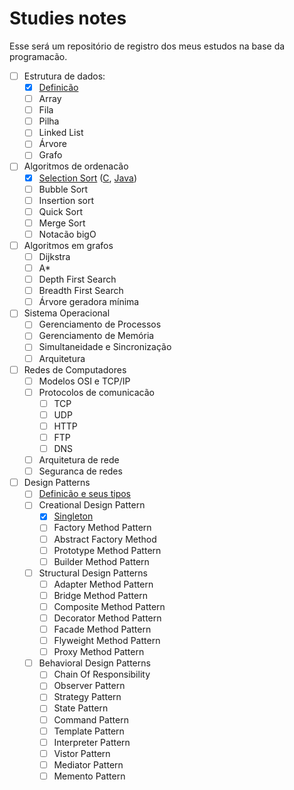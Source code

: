 # Studies notes

Esse será um repositório de registro dos meus estudos na base da programacão.

- [ ] Estrutura de dados:
  - [X] [Definicão](docs/data_structures/data_structures.md)
  - [ ] Array
  - [ ] Fila
  - [ ] Pilha
  - [ ] Linked List
  - [ ] Árvore
  - [ ] Grafo

- [ ] Algoritmos de ordenacão
  - [X] [Selection Sort](docs/sort_algorithms/selection_sort.md) ([C](src/sort_algorithms/selection_sort.c), [Java](src/sort_algorithms/selection_sort.java))
  - [ ] Bubble Sort
  - [ ] Insertion sort
  - [ ] Quick Sort
  - [ ] Merge Sort
  - [ ] Notacão bigO
  
- [ ] Algoritmos em grafos
  - [ ] Dijkstra
  - [ ] A*
  - [ ] Depth First Search
  - [ ] Breadth First Search
  - [ ] Árvore geradora mínima
  
- [ ] Sistema Operacional
  - [ ] Gerenciamento de Processos
  - [ ] Gerenciamento de Memória
  - [ ] Simultaneidade e Sincronização
  - [ ] Arquitetura

- [ ] Redes de Computadores
  - [ ] Modelos OSI e TCP/IP
  - [ ] Protocolos de comunicacão
    - [ ] TCP
    - [ ] UDP
    - [ ] HTTP
    - [ ] FTP
    - [ ] DNS
  - [ ] Arquitetura de rede
  - [ ] Seguranca de redes

- [ ] Design Patterns
  - [ ] [Definicão e seus tipos](docs/design_patterns/design_patterns.md)
  - [ ] Creational Design Pattern
    - [x] [Singleton](docs/design_patterns/singleton.md)
    - [ ] Factory Method Pattern
    - [ ] Abstract Factory Method
    - [ ] Prototype Method Pattern
    - [ ] Builder Method Pattern
  - [ ] Structural Design Patterns
    - [ ] Adapter Method Pattern 
    - [ ] Bridge Method Pattern 
    - [ ] Composite Method Pattern 
    - [ ] Decorator Method Pattern 
    - [ ] Facade Method Pattern 
    - [ ] Flyweight Method Pattern 
    - [ ] Proxy Method Pattern 
  - [ ] Behavioral Design Patterns 
    - [ ] Chain Of Responsibility
    - [ ] Observer Pattern
    - [ ] Strategy Pattern
    - [ ] State Pattern
    - [ ] Command Pattern
    - [ ] Template Pattern
    - [ ] Interpreter Pattern
    - [ ] Vistor Pattern
    - [ ] Mediator Pattern
    - [ ] Memento Pattern